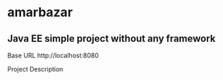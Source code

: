 # amarbazar


## Java EE simple project without any framework

Base URL http://localhost:8080

Project Description
